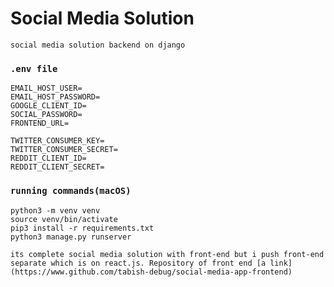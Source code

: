 # Social Media Solution
 
`social media solution backend on django `

### `.env file`

```
EMAIL_HOST_USER=
EMAIL_HOST_PASSWORD=
GOOGLE_CLIENT_ID=
SOCIAL_PASSWORD=
FRONTEND_URL=

TWITTER_CONSUMER_KEY=
TWITTER_CONSUMER_SECRET=
REDDIT_CLIENT_ID=
REDDIT_CLIENT_SECRET=
```

### `running commands(macOS)`

```
python3 -m venv venv
source venv/bin/activate
pip3 install -r requirements.txt
python3 manage.py runserver
```

`its complete social media solution with front-end but i push front-end separate which is on react.js. Repository of front end [a link] (https://www.github.com/tabish-debug/social-media-app-frontend)` 
